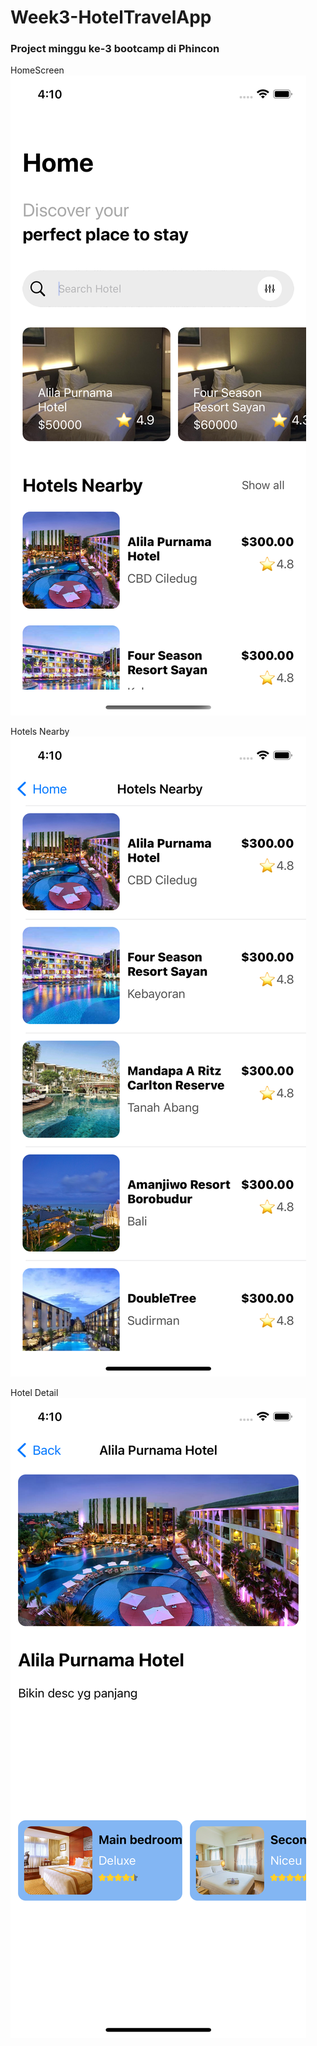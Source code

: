 # Week3-HotelTravelApp

### Project minggu ke-3 bootcamp di Phincon


HomeScreen
![HomeScreen](docs/screen1.png)

Hotels Nearby
![HomeScreen](docs/screen2.png)

Hotel Detail
![HomeScreen](docs/screen3.png)
